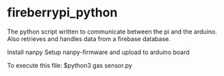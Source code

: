 # fireberrypi_python
The python script written to communicate between the pi and the arduino. Also retrieves and handles data from a firebase database.


Install nanpy
Setup nanpy-firmware and upload to arduino board

To execute this file: 
$python3 gas sensor.py
